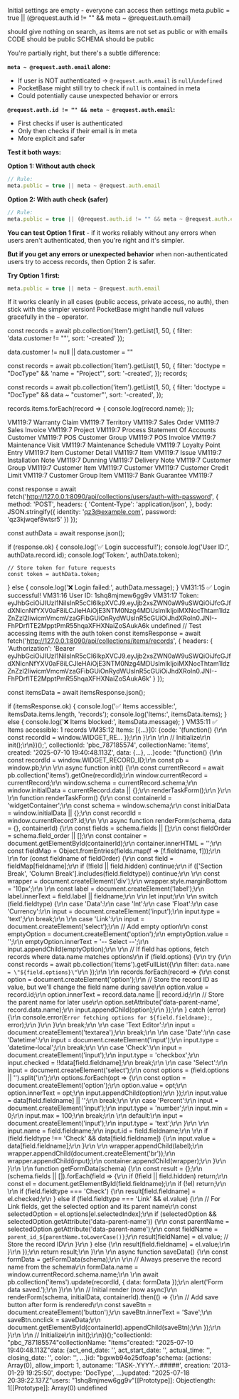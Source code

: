 
Initial settings are empty - everyone can access
then settings 
meta.public = true || (@request.auth.id != "" && meta ~ @request.auth.email)

should give nothing on search, as items are not set as public or with emails
CODE should be public
SCHEMA should be public


You're partially right, but there's a subtle difference:

**`meta ~ @request.auth.email` alone:**
- If user is NOT authenticated → `@request.auth.email` is `null`/`undefined`
- PocketBase might still try to check if `null` is contained in meta
- Could potentially cause unexpected behavior or errors

**`@request.auth.id != "" && meta ~ @request.auth.email`:**
- First checks if user is authenticated
- Only then checks if their email is in meta
- More explicit and safer

**Test it both ways:**

**Option 1: Without auth check**
```javascript
// Rule:
meta.public = true || meta ~ @request.auth.email
```

**Option 2: With auth check (safer)**
```javascript
// Rule:
meta.public = true || (@request.auth.id != "" && meta ~ @request.auth.email)
```

**You can test Option 1 first** - if it works reliably without any errors when users aren't authenticated, then you're right and it's simpler.

**But if you get any errors or unexpected behavior** when non-authenticated users try to access records, then Option 2 is safer.

**Try Option 1 first:**
```javascript
meta.public = true || meta ~ @request.auth.email
```

If it works cleanly in all cases (public access, private access, no auth), then stick with the simpler version! PocketBase might handle null values gracefully in the `~` operator.


const records = await pb.collection('item').getList(1, 50, {
  filter: 'data.customer != ""',
  sort: '-created'
});

data.customer != null || data.customer = ""

const records = await pb.collection('item').getList(1, 50, {
    filter: 'doctype = "DocType" && 'name = "Project"',
    sort: '-created',
});
records;

const records = await pb.collection('item').getList(1, 50, {
    filter: 'doctype = "DocType" && data ~ "customer"',
    sort: '-created',
});

records.items.forEach(record => {
    console.log(record.name);
});

VM119:7 Warranty Claim
VM119:7 Territory
VM119:7 Sales Order
VM119:7 Sales Invoice
VM119:7 Project
VM119:7 Process Statement Of Accounts Customer
VM119:7 POS Customer Group
VM119:7 POS Invoice
VM119:7 Maintenance Visit
VM119:7 Maintenance Schedule
VM119:7 Loyalty Point Entry
VM119:7 Item Customer Detail
VM119:7 Item
VM119:7 Issue
VM119:7 Installation Note
VM119:7 Dunning
VM119:7 Delivery Note
VM119:7 Customer Group
VM119:7 Customer Item
VM119:7 Customer
VM119:7 Customer Credit Limit
VM119:7 Customer Group Item
VM119:7 Bank Guarantee
VM119:7 

const response = await fetch('http://127.0.0.1:8090/api/collections/users/auth-with-password', {
    method: 'POST',
    headers: {
        'Content-Type': 'application/json',
    },
    body: JSON.stringify({
        identity: 'qz3@example.com',
        password: 'qz3kjwqef8wtsr5'
    })
});

const authData = await response.json();

if (response.ok) {
    console.log('✅ Login successful!');
    console.log('User ID:', authData.record.id);
    console.log('Token:', authData.token);
    
    // Store token for future requests
    const token = authData.token;
} else {
    console.log('❌ Login failed:', authData.message);
}
VM31:15 ✅ Login successful!
VM31:16 User ID: 1shq8mjmew6gg9v
VM31:17 Token: eyJhbGciOiJIUzI1NiIsInR5cCI6IkpXVCJ9.eyJjb2xsZWN0aW9uSWQiOiJfcGJfdXNlcnNfYXV0aF8iLCJleHAiOjE3NTM0Nzg4MDUsImlkIjoiMXNocThtam1ldzZnZzl2IiwicmVmcmVzaGFibGUiOnRydWUsInR5cGUiOiJhdXRoIn0.JNI--FhPDrflTE2MpptPmR55hqaXFHXNaiZoSAukA6k
undefined
// Test accessing items with the auth token
const itemsResponse = await fetch('http://127.0.0.1:8090/api/collections/items/records', {
    headers: {
        'Authorization': 'Bearer eyJhbGciOiJIUzI1NiIsInR5cCI6IkpXVCJ9.eyJjb2xsZWN0aW9uSWQiOiJfcGJfdXNlcnNfYXV0aF8iLCJleHAiOjE3NTM0Nzg4MDUsImlkIjoiMXNocThtam1ldzZnZzl2IiwicmVmcmVzaGFibGUiOnRydWUsInR5cGUiOiJhdXRoIn0.JNI--FhPDrflTE2MpptPmR55hqaXFHXNaiZoSAukA6k'
    }
});

const itemsData = await itemsResponse.json();

if (itemsResponse.ok) {
    console.log('✅ Items accessible:', itemsData.items.length, 'records');
    console.log('Items:', itemsData.items);
} else {
    console.log('❌ Items blocked:', itemsData.message);
}
VM35:11 ✅ Items accessible: 1 records
VM35:12 Items: [{…}]0: {code: '(function() {\r\n  const recordId = window.WIDGET_RE…  });\r\n  }\r\n  \r\n  // Initialize\r\n  init();\r\n})();', collectionId: 'pbc_787185574', collectionName: 'items', created: '2025-07-10 19:40:48.113Z', data: {…}, …}code: "(function() {\r\n  const recordId = window.WIDGET_RECORD_ID;\r\n  const pb = window.pb;\r\n  \r\n  async function init() {\r\n    const currentRecord = await pb.collection('items').getOne(recordId);\r\n    window.currentRecord = currentRecord;\r\n    window.schema = currentRecord.schema;\r\n    window.initialData = currentRecord.data || {};\r\n    renderTaskForm();\r\n  }\r\n  \r\n  function renderTaskForm() {\r\n    const containerId = 'widgetContainer';\r\n    const schema = window.schema;\r\n    const initialData = window.initialData || {};\r\n    const recordId = window.currentRecord?.id;\r\n    \r\n    async function renderForm(schema, data = {}, containerId) {\r\n      const fields = schema.fields || [];\r\n      const fieldOrder = schema.field_order || [];\r\n      const container = document.getElementById(containerId);\r\n      container.innerHTML = '';\r\n      const fieldMap = Object.fromEntries(fields.map(f => [f.fieldname, f]));\r\n      \r\n      for (const fieldname of fieldOrder) {\r\n        const field = fieldMap[fieldname];\r\n        if (!field || field.hidden) continue;\r\n        if (['Section Break', 'Column Break'].includes(field.fieldtype)) continue;\r\n        \r\n        const wrapper = document.createElement('div');\r\n        wrapper.style.marginBottom = '10px';\r\n        \r\n        const label = document.createElement('label');\r\n        label.innerText = field.label || fieldname;\r\n        \r\n        let input;\r\n        \r\n        switch (field.fieldtype) {\r\n          case 'Data':\r\n          case 'Int':\r\n          case 'Float':\r\n          case 'Currency':\r\n            input = document.createElement('input');\r\n            input.type = 'text';\r\n            break;\r\n            \r\n          case 'Link':\r\n            input = document.createElement('select');\r\n            // Add empty option\r\n            const emptyOption = document.createElement('option');\r\n            emptyOption.value = '';\r\n            emptyOption.innerText = '-- Select --';\r\n            input.appendChild(emptyOption);\r\n            \r\n            // If field has options, fetch records where data.name matches options\r\n            if (field.options) {\r\n              try {\r\n                const records = await pb.collection('items').getFullList({\r\n                  filter: `data.name = \"${field.options}\"`\r\n                });\r\n                \r\n                records.forEach(record => {\r\n                  const option = document.createElement('option');\r\n                  // Store the record ID as value, but we'll change the field name during save\r\n                  option.value = record.id;\r\n                  option.innerText = record.data.name || record.id;\r\n                  // Store the parent name for later use\r\n                  option.setAttribute('data-parent-name', record.data.name);\r\n                  input.appendChild(option);\r\n                });\r\n              } catch (error) {\r\n                console.error(`Error fetching options for ${field.fieldname}:`, error);\r\n              }\r\n            }\r\n            break;\r\n            \r\n          case 'Text Editor':\r\n            input = document.createElement('textarea');\r\n            break;\r\n            \r\n          case 'Date':\r\n          case 'Datetime':\r\n            input = document.createElement('input');\r\n            input.type = 'datetime-local';\r\n            break;\r\n            \r\n          case 'Check':\r\n            input = document.createElement('input');\r\n            input.type = 'checkbox';\r\n            input.checked = !!data[field.fieldname];\r\n            break;\r\n            \r\n          case 'Select':\r\n            input = document.createElement('select');\r\n            const options = (field.options || '').split('\\n');\r\n            options.forEach(opt => {\r\n              const option = document.createElement('option');\r\n              option.value = opt;\r\n              option.innerText = opt;\r\n              input.appendChild(option);\r\n            });\r\n            input.value = data[field.fieldname] || '';\r\n            break;\r\n            \r\n          case 'Percent':\r\n            input = document.createElement('input');\r\n            input.type = 'number';\r\n            input.min = 0;\r\n            input.max = 100;\r\n            break;\r\n            \r\n          default:\r\n            input = document.createElement('input');\r\n            input.type = 'text';\r\n        }\r\n        \r\n        input.name = field.fieldname;\r\n        input.id = field.fieldname;\r\n        \r\n        if (field.fieldtype !== 'Check' && data[field.fieldname]) {\r\n          input.value = data[field.fieldname];\r\n        }\r\n        \r\n        wrapper.appendChild(label);\r\n        wrapper.appendChild(document.createElement('br'));\r\n        wrapper.appendChild(input);\r\n        container.appendChild(wrapper);\r\n      }\r\n    }\r\n    \r\n    function getFormData(schema) {\r\n      const result = {};\r\n      (schema.fields || []).forEach(field => {\r\n        if (!field || field.hidden) return;\r\n        const el = document.getElementById(field.fieldname);\r\n        if (!el) return;\r\n        \r\n        if (field.fieldtype === 'Check') {\r\n          result[field.fieldname] = el.checked;\r\n        } else if (field.fieldtype === 'Link' && el.value) {\r\n          // For Link fields, get the selected option and its parent name\r\n          const selectedOption = el.options[el.selectedIndex];\r\n          if (selectedOption && selectedOption.getAttribute('data-parent-name')) {\r\n            const parentName = selectedOption.getAttribute('data-parent-name');\r\n            const fieldName = `parent_id_${parentName.toLowerCase()}`;\r\n            result[fieldName] = el.value; // Store the record ID\r\n          }\r\n        } else {\r\n          result[field.fieldname] = el.value;\r\n        }\r\n      });\r\n      return result;\r\n    }\r\n    \r\n    async function saveData() {\r\n      const formData = getFormData(schema);\r\n      \r\n      // Always preserve the record name from the schema\r\n      formData.name = window.currentRecord.schema.name;\r\n      \r\n      await pb.collection('items').update(recordId, { data: formData });\r\n      alert('Form data saved.');\r\n    }\r\n    \r\n    // Initial render (now async)\r\n    renderForm(schema, initialData, containerId).then(() => {\r\n      // Add save button after form is rendered\r\n      const saveBtn = document.createElement('button');\r\n      saveBtn.innerText = 'Save';\r\n      saveBtn.onclick = saveData;\r\n      document.getElementById(containerId).appendChild(saveBtn);\r\n    });\r\n  }\r\n  \r\n  // Initialize\r\n  init();\r\n})();"collectionId: "pbc_787185574"collectionName: "items"created: "2025-07-10 19:40:48.113Z"data: {act_end_date: '', act_start_date: '', actual_time: '', closing_date: '', color: '', …}id: "bgxwb94o25dfoap"schema: {actions: Array(0), allow_import: 1, autoname: 'TASK-.YYYY.-.#####', creation: '2013-01-29 19:25:50', doctype: 'DocType', …}updated: "2025-07-18 20:39:22.137Z"users: "1shq8mjmew6gg9v"[[Prototype]]: Objectlength: 1[[Prototype]]: Array(0)
undefined